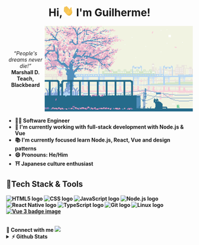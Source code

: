<h1 align="center">Hi,<img src="./assets/hi.gif" height="30px" width="30px" /> I'm Guilherme!</h1>

<img src="./assets/landscape-1-by-1041uuu.gif"  align="right" width="400px" />

<br>
<br>
<br>

<p align="center">
  <i>“People's dreams never die!”</i>
  <br/>
  <b>Marshall D. Teach, Blackbeard</ b>
</p>

<br>
<br>
<br>

- 👨‍💻 Software Engineer 
- 💼 I'm currently working with full-stack development with Node.js & Vue
- 📚 I'm currently focused learn Node.js, React, Vue and design patterns
- 😄 Pronouns: He/Him
- ⛩️ Japanese culture enthusiast 

## 🧰Tech Stack & Tools

<p align="left">
  <img src="https://img.shields.io/badge/HTML-E34F26?style=flat&logo=html5&logoColor=white" alt="HTML5 logo" />
  <img src="https://img.shields.io/badge/CSS-1572B6?style=flat&logo=css&logoColor=white" alt="CSS logo" />
  <img src="https://img.shields.io/badge/JavaScript-F7DF1E?style=flat&logo=javascript&logoColor=black" alt="JavaScript logo" />
  <img src="https://img.shields.io/badge/Node.js-43853D?style=flat&logo=node.js&logoColor=white" alt="Node.js logo" />
  <img src="https://img.shields.io/badge/React_Native-20232A?style=flat&logo=react&logoColor=61DAFB" alt="React Native logo" />
  <img src="https://img.shields.io/badge/TypeScript-007ACC?style=flat&logo=typescript&logoColor=white" alt="TypeScript logo" />
   <img src="https://img.shields.io/badge/Git-E44C30?style=flat&logo=git&logoColor=white" alt="Git logo" />
   <img src="https://img.shields.io/badge/Linux-FCC624?style=flat&logo=linux&logoColor=black" alt="Linux logo" />
   <a href="https://vuejs.org">
     <img alt="Vue 3 badge image" src="https://img.shields.io/badge/Vue.js-35495E?style=flat&logo=vue.js&logoColor=4FC08D" />
   </a>
</p>

<br>

<div>
👋 Connect with me
  <a href="https://linkedin.com/in/gddsantos" target="_blank">
    <img src="https://img.shields.io/badge/LinkedIn-0077B5?style=flat&logo=linkedin&logoColor=white" />
  </a>   
</div>

<details>
  <summary> ⚡ Github Stats</summary>
  <img src="https://github-readme-stats.vercel.app/api?username=gbdsantos&show_icons=true&theme=dark&include_all_commits=true&count_private=true">
  <img height="180em" src="https://github-readme-stats.vercel.app/api/top-langs/?username=gbdsantos&layout=compact&langs_count=16&theme=dark" />
</details>
